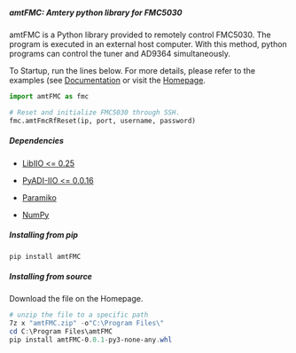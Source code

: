 ##### amtFMC:  Amtery python library for FMC5030

amtFMC is a Python library provided to remotely control FMC5030. The program is executed in an external host computer. With this method, python programs can control the tuner and AD9364 simultaneously.

To Startup, run the lines below. For more details, please refer to the examples (see [Documentation](https://github.com/yjchenhx/amtFMC_examples/tree/main) or visit the [Homepage](https://www.amtery.com/en). 

```python
import amtFMC as fmc

# Reset and initialize FMC5030 through SSH.
fmc.amtFmcRfReset(ip, port, username, password)
```

##### Dependencies

* [LibIIO <= 0.25](https://github.com/analogdevicesinc/libiio/releases/tag/v0.25)

* [PyADI-IIO <= 0.0.16](https://pypi.org/project/pyadi-iio/)

* [Paramiko](https://pypi.org/project/paramiko/)

* [NumPy](https://pypi.org/project/numpy/)

##### Installing from pip

```powershell
pip install amtFMC
```

##### Installing from source

Download the file on the Homepage.

```powershell
# unzip the file to a specific path
7z x "amtFMC.zip" -o"C:\Program Files\"
cd C:\Program Files\amtFMC
pip install amtFMC-0.0.1-py3-none-any.whl 
```
